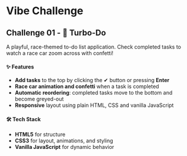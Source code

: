 # Vibe Challenge

## Challenge 01 - 🏁 Turbo-Do
A playful, race-themed to-do list application. Check completed tasks to watch a race car zoom across with confetti!

#### ✨ Features
* **Add tasks** to the top by clicking the ✔ button or pressing **Enter**
* **Race car animation and confetti** when a task is completed
* **Automatic reordering**: completed tasks move to the bottom and become greyed-out
* **Responsive** layout using plain HTML, CSS and vanilla JavaScript

#### 🛠️ Tech Stack
- **HTML5** for structure  
- **CSS3** for layout, animations, and styling  
- **Vanilla JavaScript** for dynamic behavior
